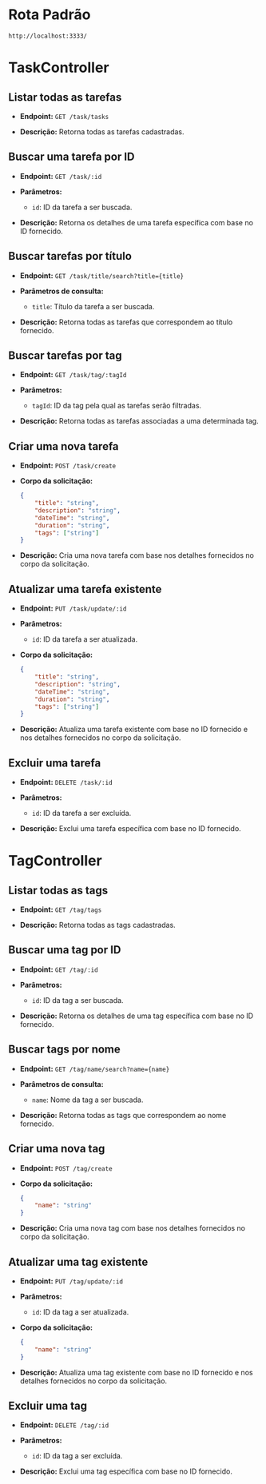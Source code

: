 # Rota Padrão
`http://localhost:3333/`

# TaskController

## Listar todas as tarefas

- **Endpoint:** 
    `GET /task/tasks`

- **Descrição:** 
    Retorna todas as tarefas cadastradas.

## Buscar uma tarefa por ID

- **Endpoint:** 
    `GET /task/:id`

- **Parâmetros:** 
    - `id`: ID da tarefa a ser buscada.

- **Descrição:** 
    Retorna os detalhes de uma tarefa específica com base no ID fornecido.

## Buscar tarefas por título

- **Endpoint:** 
    `GET /task/title/search?title={title}`

- **Parâmetros de consulta:** 
    - `title`: Título da tarefa a ser buscada.

- **Descrição:** 
    Retorna todas as tarefas que correspondem ao título fornecido.

## Buscar tarefas por tag

- **Endpoint:** 
    `GET /task/tag/:tagId`

- **Parâmetros:** 
    - `tagId`: ID da tag pela qual as tarefas serão filtradas.

- **Descrição:** 
    Retorna todas as tarefas associadas a uma determinada tag.

## Criar uma nova tarefa

- **Endpoint:** 
    `POST /task/create`

- **Corpo da solicitação:** 
    ```json
    {
        "title": "string",
        "description": "string",
        "dateTime": "string",
        "duration": "string",
        "tags": ["string"]
    }
    ```

- **Descrição:** 
    Cria uma nova tarefa com base nos detalhes fornecidos no corpo da solicitação.

## Atualizar uma tarefa existente

- **Endpoint:** 
    `PUT /task/update/:id`

- **Parâmetros:** 
    - `id`: ID da tarefa a ser atualizada.

- **Corpo da solicitação:** 
    ```json
    {
        "title": "string",
        "description": "string",
        "dateTime": "string",
        "duration": "string",
        "tags": ["string"]
    }
    ```

- **Descrição:** 
    Atualiza uma tarefa existente com base no ID fornecido e nos detalhes fornecidos no corpo da solicitação.

## Excluir uma tarefa

- **Endpoint:** 
    `DELETE /task/:id`

- **Parâmetros:** 
    - `id`: ID da tarefa a ser excluída.

- **Descrição:** 
    Exclui uma tarefa específica com base no ID fornecido.

# TagController

## Listar todas as tags

- **Endpoint:** 
    `GET /tag/tags`

- **Descrição:** 
    Retorna todas as tags cadastradas.

## Buscar uma tag por ID

- **Endpoint:** 
    `GET /tag/:id`

- **Parâmetros:** 
    - `id`: ID da tag a ser buscada.

- **Descrição:** 
    Retorna os detalhes de uma tag específica com base no ID fornecido.

## Buscar tags por nome

- **Endpoint:** 
    `GET /tag/name/search?name={name}`

- **Parâmetros de consulta:** 
    - `name`: Nome da tag a ser buscada.

- **Descrição:** 
    Retorna todas as tags que correspondem ao nome fornecido.

## Criar uma nova tag

- **Endpoint:** 
    `POST /tag/create`

- **Corpo da solicitação:** 
    ```json
    {
        "name": "string"
    }
    ```

- **Descrição:** 
    Cria uma nova tag com base nos detalhes fornecidos no corpo da solicitação.

## Atualizar uma tag existente

- **Endpoint:** 
    `PUT /tag/update/:id`

- **Parâmetros:** 
    - `id`: ID da tag a ser atualizada.

- **Corpo da solicitação:** 
    ```json
    {
        "name": "string"
    }
    ```

- **Descrição:** 
    Atualiza uma tag existente com base no ID fornecido e nos detalhes fornecidos no corpo da solicitação.

## Excluir uma tag

- **Endpoint:** 
    `DELETE /tag/:id`

- **Parâmetros:** 
    - `id`: ID da tag a ser excluída.

- **Descrição:** 
    Exclui uma tag específica com base no ID fornecido.
